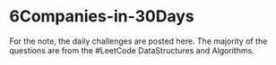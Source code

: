 # 6Companies-in-30Days
For the note, the daily challenges are posted here. The majority of the questions are from the #LeetCode DataStructures and Algorithms.
